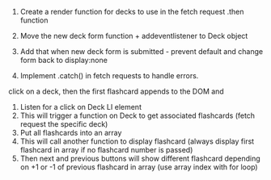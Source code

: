 1. Create a render function for decks to use in the fetch request .then function

2. Move the new deck form function + addeventlistener to Deck object
3. Add that when new deck form is submitted - prevent default and change form back to display:none




1. Implement .catch() in fetch requests to handle errors.



click on a deck, then the first flashcard appends to the DOM and

1. Listen for a click on Deck LI element
2. This will trigger a function on Deck to get associated flashcards (fetch request the specific deck)
3. Put all flashcards into an array
4. This will call another function to display flashcard (always display first flashcard in array if no flashcard number is passed)
5. Then next and previous buttons will show different flashcard depending on +1 or -1 of previous flashcard in array (use array index with for loop)